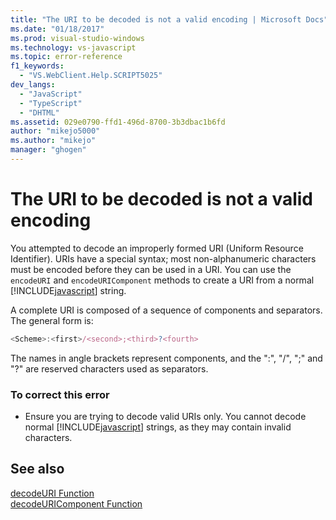 ```yaml
---
title: "The URI to be decoded is not a valid encoding | Microsoft Docs"
ms.date: "01/18/2017"
ms.prod: visual-studio-windows
ms.technology: vs-javascript
ms.topic: error-reference
f1_keywords: 
  - "VS.WebClient.Help.SCRIPT5025"
dev_langs: 
  - "JavaScript"
  - "TypeScript"
  - "DHTML"
ms.assetid: 029e0790-ffd1-496d-8700-3b3dbac1b6fd
author: "mikejo5000"
ms.author: "mikejo"
manager: "ghogen"
---
```

# The URI to be decoded is not a valid encoding
You attempted to decode an improperly formed URI (Uniform Resource Identifier). URIs have a special syntax; most non-alphanumeric characters must be encoded before they can be used in a URI. You can use the `encodeURI` and `encodeURIComponent` methods to create a URI from a normal [!INCLUDE[javascript](../../javascript/includes/javascript-md.md)] string.  
  
 A complete URI is composed of a sequence of components and separators. The general form is:  
  
```JavaScript  
<Scheme>:<first>/<second>;<third>?<fourth>  
```  
  
 The names in angle brackets represent components, and the ":", "/", ";" and "?" are reserved characters used as separators.  
  
### To correct this error  
  
- Ensure you are trying to decode valid URIs only. You cannot decode normal [!INCLUDE[javascript](../../javascript/includes/javascript-md.md)] strings, as they may contain invalid characters.  
  
## See also  
 [decodeURI Function](../../javascript/reference/decodeuri-function-javascript.md)   
 [decodeURIComponent Function](../../javascript/reference/decodeuricomponent-function-javascript.md)